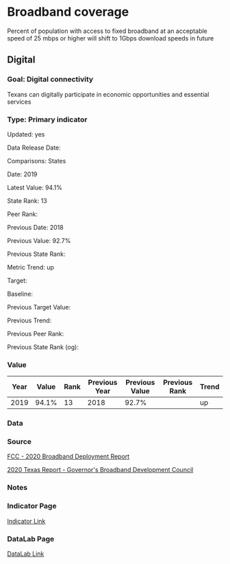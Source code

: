 # Broadband coverage
Percent of population with access to fixed broadband at an acceptable speed of 25 mbps or higher will shift to 1Gbps download speeds in future
## Digital
### Goal: Digital connectivity
Texans can digitally participate in economic opportunities and essential services
### Type: Primary indicator
Updated: yes
Data Release Date: 

Comparisons: States

Date: 2019

Latest Value: 94.1% 

State Rank: 13

Peer Rank: 

Previous Date: 2018

Previous Value: 92.7%

Previous State Rank: 

Metric Trend: up

Target: 

Baseline: 

Previous Target Value: 

Previous Trend: 

Previous Peer Rank: 

Previous State Rank (og): 

### Value

| Year      |  Value      | Rank        | Previous Year | Previous Value | Previous Rank | Trend | 
| ----------- | ----------- | ----------- | ----------- | ----------- | ----------- | -----------|
|   2019       |  94.1%        |  13         |      2018   |  92.7%     |          |    up       | 

### Data

### Source

[FCC - 2020 Broadband Deployment Report](https://www.fcc.gov/reports-research/reports/broadband-progress-reports/2020-broadband-deployment-report)

[2020 Texas Report - Governor's Broadband Development Council](https://gov.texas.gov/uploads/files/press/2020_Texas_Report_-_Governors_Broadband_Development_Council.pdf)

### Notes


### Indicator Page

[Indicator Link](https://indicators.texas2036.org/indicator/109)


### DataLab Page
[DataLab Link](https://datalab.texas2036.org/fmlqwqb/americans-with-access-to-fixed-25-mbps-3-mbps-and-mobile-lte-5-mbps-1-mbps-services-by-county?accesskey=yoqdlkb)
